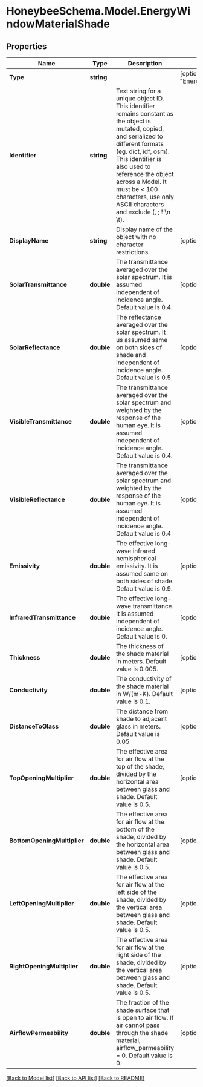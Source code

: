 
# HoneybeeSchema.Model.EnergyWindowMaterialShade

## Properties

Name | Type | Description | Notes
------------ | ------------- | ------------- | -------------
**Type** | **string** |  | [optional] [readonly] [default to "EnergyWindowMaterialShade"]
**Identifier** | **string** | Text string for a unique object ID. This identifier remains constant as the object is mutated, copied, and serialized to different formats (eg. dict, idf, osm). This identifier is also used to reference the object across a Model. It must be &lt; 100 characters, use only ASCII characters and exclude (, ; ! \\n \\t). | 
**DisplayName** | **string** | Display name of the object with no character restrictions. | [optional] 
**SolarTransmittance** | **double** | The transmittance averaged over the solar spectrum. It is assumed independent of incidence angle. Default value is 0.4. | [optional] [default to 0.4D]
**SolarReflectance** | **double** | The reflectance averaged over the solar spectrum. It us assumed same on both sides of shade and independent of incidence angle. Default value is 0.5 | [optional] [default to 0.5D]
**VisibleTransmittance** | **double** | The transmittance averaged over the solar spectrum and weighted by the response of the human eye. It is assumed independent of incidence angle. Default value is 0.4. | [optional] [default to 0.4D]
**VisibleReflectance** | **double** | The transmittance averaged over the solar spectrum and weighted by the response of the human eye. It is assumed independent of incidence angle. Default value is 0.4 | [optional] [default to 0.4D]
**Emissivity** | **double** | The effective long-wave infrared hemispherical emissivity. It is assumed same on both sides of shade. Default value is 0.9. | [optional] [default to 0.9D]
**InfraredTransmittance** | **double** | The effective long-wave transmittance. It is assumed independent of incidence angle. Default value is 0. | [optional] [default to 0D]
**Thickness** | **double** | The thickness of the shade material in meters. Default value is 0.005. | [optional] [default to 0.005D]
**Conductivity** | **double** | The conductivity of the shade material in W/(m-K). Default value is 0.1. | [optional] [default to 0.1D]
**DistanceToGlass** | **double** | The distance from shade to adjacent glass in meters. Default value is 0.05 | [optional] [default to 0.05D]
**TopOpeningMultiplier** | **double** | The effective area for air flow at the top of the shade, divided by the horizontal area between glass and shade. Default value is 0.5. | [optional] [default to 0.5D]
**BottomOpeningMultiplier** | **double** | The effective area for air flow at the bottom of the shade, divided by the horizontal area between glass and shade. Default value is 0.5. | [optional] [default to 0.5D]
**LeftOpeningMultiplier** | **double** | The effective area for air flow at the left side of the shade, divided by the vertical area between glass and shade. Default value is 0.5. | [optional] [default to 0.5D]
**RightOpeningMultiplier** | **double** | The effective area for air flow at the right side of the shade, divided by the vertical area between glass and shade. Default value is 0.5. | [optional] [default to 0.5D]
**AirflowPermeability** | **double** | The fraction of the shade surface that is open to air flow. If air cannot pass through the shade material, airflow_permeability &#x3D; 0. Default value is 0. | [optional] [default to 0D]

[[Back to Model list]](../README.md#documentation-for-models)
[[Back to API list]](../README.md#documentation-for-api-endpoints)
[[Back to README]](../README.md)

